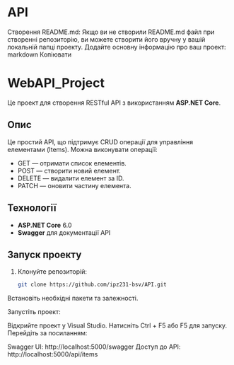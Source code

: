 # API
Створення README.md:
Якщо ви не створили README.md файл при створенні репозиторію, ви можете створити його вручну у вашій локальній папці проекту.
Додайте основну інформацію про ваш проект:
markdown
Копіювати
# WebAPI_Project

Це проект для створення RESTful API з використанням **ASP.NET Core**.

## Опис

Це простий API, що підтримує CRUD операції для управління елементами (Items). Можна виконувати операції:
- GET — отримати список елементів.
- POST — створити новий елемент.
- DELETE — видалити елемент за ID.
- PATCH — оновити частину елемента.

## Технології
- **ASP.NET Core** 6.0
- **Swagger** для документації API

## Запуск проекту

1. Клонуйте репозиторій:
   ```bash
   git clone https://github.com/ipz231-bsv/API.git
Встановіть необхідні пакети та залежності.

Запустіть проект:

Відкрийте проект у Visual Studio.
Натисніть Ctrl + F5 або F5 для запуску.
Перейдіть за посиланням:

Swagger UI: http://localhost:5000/swagger
Доступ до API: http://localhost:5000/api/items
